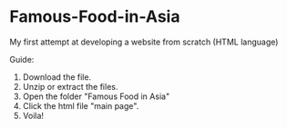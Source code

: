 # Famous-Food-in-Asia
My first attempt at developing a website from scratch (HTML language)

Guide:
1. Download the file.
2. Unzip or extract the files.
3. Open the folder "Famous Food in Asia" 
4. Click the html file "main page".
5. Voila!
